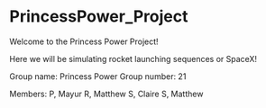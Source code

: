 # PrincessPower_Project

Welcome to the Princess Power Project!

Here we will be simulating rocket launching sequences or SpaceX!

Group name: Princess Power
Group number: 21

Members:
P, Mayur
R, Matthew
S, Claire
S, Matthew

